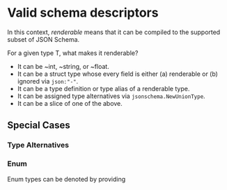 # Valid schema descriptors

In this context, _renderable_ means that it can be compiled to the supported
subset of JSON Schema.

For a given type T, what makes it renderable?

* It can be ~int, ~string, or ~float.
* It can be a struct type whose every field is either (a) renderable or (b) ignored via `json:"-"`.
* It can be a type definition or type alias of a renderable type.
* It can be assigned type alternatives via `jsonschema.NewUnionType`.
* It can be a slice of one of the above.

## Special Cases

### Type Alternatives

### Enum

Enum types can be denoted by providing 